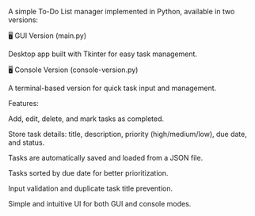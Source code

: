 A simple To-Do List manager implemented in Python, available in two versions:


🖥️ GUI Version (main.py) 

Desktop app built with Tkinter for easy task management.


🖥️ Console Version (console-version.py)

A terminal-based version for quick task input and management.


Features:

Add, edit, delete, and mark tasks as completed.

Store task details: title, description, priority (high/medium/low), due date, and status.

Tasks are automatically saved and loaded from a JSON file.

Tasks sorted by due date for better prioritization.

Input validation and duplicate task title prevention.

Simple and intuitive UI for both GUI and console modes.
